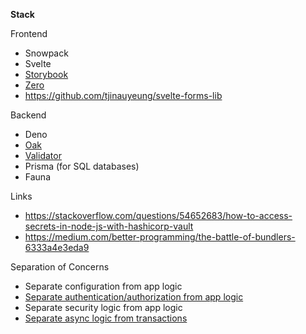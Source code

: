 **Stack**

Frontend
- Snowpack 
- Svelte 
- [Storybook](https://www.learnstorybook.com/)
- [Zero](https://github.com/remoteinterview/zero)
- https://github.com/tjinauyeung/svelte-forms-lib

Backend
- Deno
- [Oak](https://github.com/oakserver/oak)
- [Validator](https://github.com/icebob/fastest-validator)
- Prisma (for SQL databases)
- Fauna

Links

- https://stackoverflow.com/questions/54652683/how-to-access-secrets-in-node-js-with-hashicorp-vault
- https://medium.com/better-programming/the-battle-of-bundlers-6333a4e3eda9

Separation of Concerns

- Separate configuration from app logic
- [Separate authentication/authorization from app logic](https://github.com/dapr/samples/tree/master/7.middleware)
- Separate security logic from app logic
- [Separate async logic from transactions](https://github.com/dapr/samples/tree/master/4.pub-sub)
